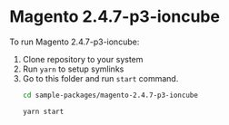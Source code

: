 # Magento 2.4.7-p3-ioncube

To run Magento 2.4.7-p3-ioncube:

1. Clone repository to your system
2. Run `yarn` to setup symlinks
3. Go to this folder and run `start` command.
    ```bash
    cd sample-packages/magento-2.4.7-p3-ioncube

    yarn start
    ```